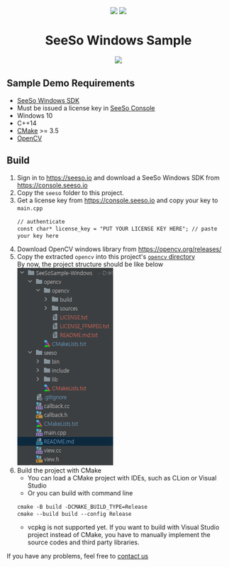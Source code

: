 <p align="center">
    <img src="https://seeso.io/img/logo_shape.bdd77355.svg"
        height="130">
    <img src="https://seeso.io/img/logo_text.6064523e.svg"
        height="130">
</p>
<div align="center">
    <h1>SeeSo Windows Sample</h1>
    <a href="https://github.com/visualcamp/seeso-sample-windows/releases" alt="release">
        <img src="https://img.shields.io/badge/version-2.4.0-blue" />
    </a>
</div>

## Sample Demo Requirements
* [SeeSo Windows SDK](https://console.seeso.io/)
* Must be issued a license key in [SeeSo Console](https://console.seeso.io/)
* Windows 10
* C++14
* [CMake](https://cmake.org/download/) >= 3.5
* [OpenCV](https://opencv.org/releases/)


## Build
1. Sign in to https://seeso.io and download a SeeSo Windows SDK from https://console.seeso.io
2. Copy the `seeso` folder to this project.
3. Get a license key from https://console.seeso.io and copy your key to `main.cpp`
   ```
   // authenticate
   const char* license_key = "PUT YOUR LICENSE KEY HERE"; // paste your key here
   ```
4. Download OpenCV windows library from https://opencv.org/releases/
5. Copy the extracted `opencv` into this project's [`opencv` directory](opencv/)  
    By now, the project structure should be like below  
    ![](media/1.PNG)
6. Build the project with CMake
    * You can load a CMake project with IDEs, such as CLion or Visual Studio
    * Or you can build with command line  
    ```
    cmake -B build -DCMAKE_BUILD_TYPE=Release
    cmake --build build --config Release
    ```
    * vcpkg is not supported yet. If you want to build with Visual Studio project instead of CMake,
      you have to manually implement the source codes and third party libraries.
      
If you have any problems, feel free to [contact us](https://seeso.io/Contact-Us) 
